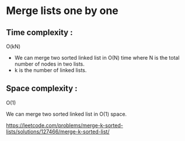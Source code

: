 # Merge lists one by one

## Time complexity : 
O(kN) 
- We can merge two sorted linked list in O(N) time where N is the total number of nodes in two lists.
-  k is the number of linked lists.
## Space complexity : 
O(1)

We can merge two sorted linked list in O(1) space.

https://leetcode.com/problems/merge-k-sorted-lists/solutions/127466/merge-k-sorted-list/